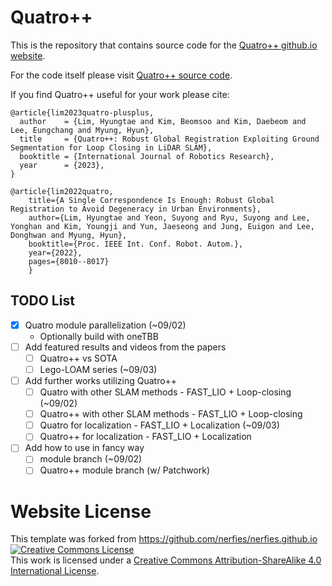 # Quatro++

This is the repository that contains source code for the [Quatro++ github.io website](https://quatro-plusplus.github.io/).

For the code itself please visit [Quatro++ source code](https://github.com/url-kaist/Quatro).

If you find Quatro++ useful for your work please cite:
```
@article{lim2023quatro-plusplus,
  author    = {Lim, Hyungtae and Kim, Beomsoo and Kim, Daebeom and Lee, Eungchang and Myung, Hyun},
  title     = {Quatro++: Robust Global Registration Exploiting Ground Segmentation for Loop Closing in LiDAR SLAM},
  booktitle = {International Journal of Robotics Research},
  year      = {2023},
}
```
```
@article{lim2022quatro,
    title={A Single Correspondence Is Enough: Robust Global Registration to Avoid Degeneracy in Urban Environments},
    author={Lim, Hyungtae and Yeon, Suyong and Ryu, Suyong and Lee, Yonghan and Kim, Youngji and Yun, Jaeseong and Jung, Euigon and Lee, Donghwan and Myung, Hyun},
    booktitle={Proc. IEEE Int. Conf. Robot. Autom.},
    year={2022},
    pages={8010--8017}
    }
```

## TODO List
- [X] Quatro module parallelization (~09/02)
  + Optionally build with oneTBB
- [ ] Add featured results and videos from the papers
	+ [ ] Quatro++ vs SOTA
	+ [ ] Lego-LOAM series (~09/03)
- [ ] Add further works utilizing Quatro++
	+ [ ] Quatro with other SLAM methods - FAST_LIO + Loop-closing (~09/02)
  + [ ] Quatro++ with other SLAM methods - FAST_LIO + Loop-closing
  + [ ] Quatro for localization - FAST_LIO + Localization (~09/03)
  + [ ] Quatro++ for localization - FAST_LIO + Localization
- [ ] Add how to use in fancy way
	+ [ ] module branch (~09/02)
	+ [ ] Quatro++ module branch (w/ Patchwork)

# Website License
This template was forked from https://github.com/nerfies/nerfies.github.io
<a rel="license" href="http://creativecommons.org/licenses/by-sa/4.0/"><img alt="Creative Commons License" style="border-width:0" src="https://i.creativecommons.org/l/by-sa/4.0/88x31.png" /></a><br />This work is licensed under a <a rel="license" href="http://creativecommons.org/licenses/by-sa/4.0/">Creative Commons Attribution-ShareAlike 4.0 International License</a>.
